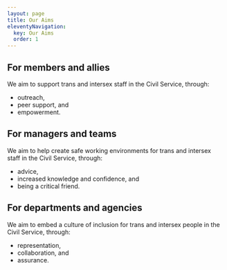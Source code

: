 ```yaml
---
layout: page
title: Our Aims
eleventyNavigation:
  key: Our Aims
  order: 1
---
```

## For members and allies

We aim to support trans and intersex staff  in the Civil Service, through:

- outreach,
- peer support, and
- empowerment.​

## For managers and teams

We aim to help create safe working environments for trans and intersex staff in the Civil Service, through:

- advice,
- increased knowledge and confidence, and
- being a critical friend.

## For departments and agencies

We aim to embed a culture of inclusion for trans and intersex people in the Civil Service, through:

- representation,
- collaboration, and
- assurance.
